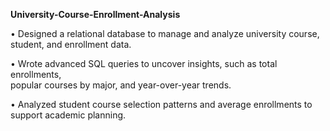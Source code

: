 **University-Course-Enrollment-Analysis**

•  Designed a relational database to manage and analyze university course, 
 student, and enrollment data. 
 
• Wrote advanced SQL queries to uncover insights, such as total enrollments,  
popular courses by major, and year-over-year trends. 
 
• Analyzed student course selection patterns and average enrollments to support academic planning. 
